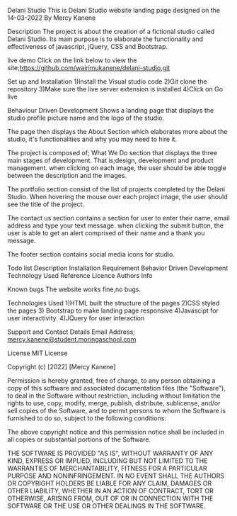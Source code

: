 Delani Studio
This is Delani Studio website landing page designed on the 14-03-2022
By Mercy Kanene

Description
The project is about the creation of a fictional studio called Delani Studio. Its main purpose is to elaborate the functionality and effectiveness of javascript, jQuery, CSS and Bootstrap.

live demo
Click on the link below to view the site;https://github.com/wairimukanene/delani-studio.git

Set up and Installation
1)Install the Visual studio code
2)Git clone the repository
3)Make sure the live server extension is installed
4)Click on Go live

Behaviour Driven Development
Shows a landing page that displays the studio profile picture name and the logo of the studio.

The page then displays the About Section which elaborates more about the studio, it's functionalities and why you may need to hire it.

The project is composed of; What We Do section that displays the three main stages of development. That is;design, development and product management. when clicking on each image, the user should be able toggle between the description and the images.

The portfolio section consist of the list of projects completed by the Delani Studio. When hovering the mouse over each project image, the user should see the title of the project.

The contact us section contains a section for user to enter their name, email address and type your text message. when clicking the submit button, the user is able to get an alert comprised of their name and a thank you message.

The footer section contains social media icons for studio.

Todo list
Description
Installation Requirement
Behavior Driven Development
Technology Used
Reference
Licence
Authors Info

Known bugs
The website works fine,no bugs.

Technologies Used
1)HTML built the structure of the pages
2)CSS styled the pages
3) Bootstrap to make landing page responsive
4)Javascipt for user interactivity.
4)JQuery for user interaction

Support and Contact Details
Email Address; mercy.kanene@student.moringaschool.com

License
MIT License

Copyright (c) [2022] [Mercy Kanene]

Permission is hereby granted, free of charge, to any person obtaining a copy of this software and associated documentation files (the "Software"), to deal in the Software without restriction, including without limitation the rights to use, copy, modify, merge, publish, distribute, sublicense, and/or sell copies of the Software, and to permit persons to whom the Software is furnished to do so, subject to the following conditions:

The above copyright notice and this permission notice shall be included in all copies or substantial portions of the Software.

THE SOFTWARE IS PROVIDED "AS IS", WITHOUT WARRANTY OF ANY KIND, EXPRESS OR IMPLIED, INCLUDING BUT NOT LIMITED TO THE WARRANTIES OF MERCHANTABILITY, FITNESS FOR A PARTICULAR PURPOSE AND NONINFRINGEMENT. IN NO EVENT SHALL THE AUTHORS OR COPYRIGHT HOLDERS BE LIABLE FOR ANY CLAIM, DAMAGES OR OTHER LIABILITY, WHETHER IN AN ACTION OF CONTRACT, TORT OR OTHERWISE, ARISING FROM, OUT OF OR IN CONNECTION WITH THE SOFTWARE OR THE USE OR OTHER DEALINGS IN THE SOFTWARE.